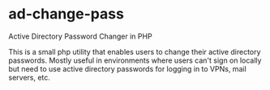 ad-change-pass
==============

Active Directory Password Changer in PHP

This is a small php utility that enables users to change their active directory passwords.
Mostly useful in environments where users can't sign on locally but need to use active directory
passwords for logging in to VPNs, mail servers, etc.
